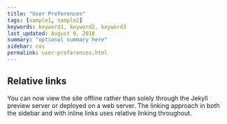 ```yaml
---
title: "User Preferences"
tags: [sample1, sample2]
keywords: keyword1, keyword2, keyword3
last_updated: August 9, 2018
summary: "optional summary here"
sidebar: cxs
permalink: user-preferences.html
---
```

## Relative links

You can now view the site offline rather than solely through the Jekyll preview server or deployed on a web server. The linking approach in both the sidebar and with inline links uses relative linking throughout.